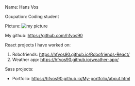 Name: Hans Vos

Ocupation: Coding student

Picture: ![my picture](https://scontent-lga3-1.xx.fbcdn.net/v/t1.0-9/70170243_10214798120493457_9107795626560585728_n.jpg?_nc_cat=105&_nc_oc=AQn9sLKfSF0unRj-mQAbb80kPUn93x5peltwU_iqNj8WOMZF8tz3tt4xawijvtxudqg&_nc_ht=scontent-lga3-1.xx&oh=e7e2a9260b18e9e7701af2a6e2d30a2b&oe=5E04DCE8)

My github: https://github.com/hfvos90

React projects I have worked on: 
1. Robofriends: https://hfvos90.github.io/Robofriends-React/
2. Weather app: https://hfvos90.github.io/weather-app/

Sass projects:
* Portfolio: https://hfvos90.github.io/My-portfolio/about.html


